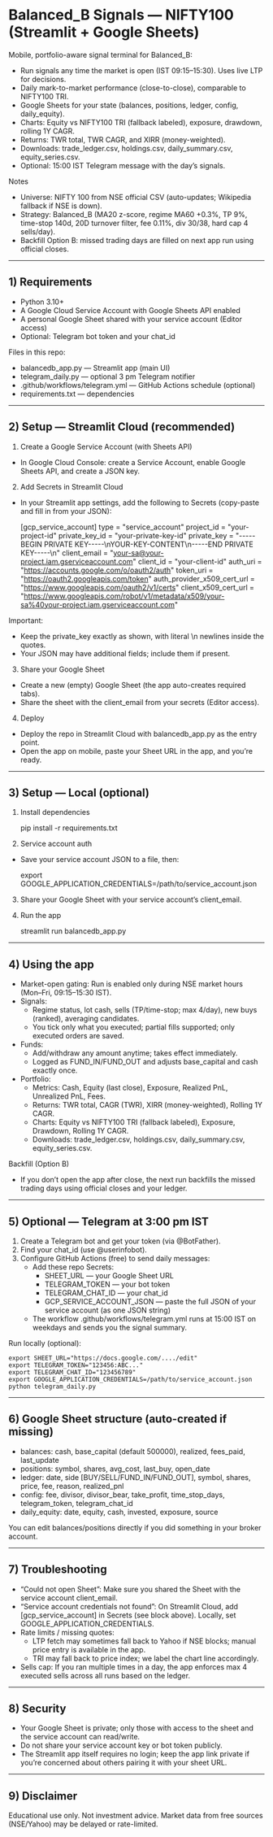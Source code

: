 # Balanced_B Signals — NIFTY100 (Streamlit + Google Sheets)

Mobile, portfolio-aware signal terminal for Balanced_B:
- Run signals any time the market is open (IST 09:15–15:30). Uses live LTP for decisions.
- Daily mark-to-market performance (close-to-close), comparable to NIFTY100 TRI.
- Google Sheets for your state (balances, positions, ledger, config, daily_equity).
- Charts: Equity vs NIFTY100 TRI (fallback labeled), exposure, drawdown, rolling 1Y CAGR.
- Returns: TWR total, TWR CAGR, and XIRR (money-weighted).
- Downloads: trade_ledger.csv, holdings.csv, daily_summary.csv, equity_series.csv.
- Optional: 15:00 IST Telegram message with the day’s signals.

Notes
- Universe: NIFTY 100 from NSE official CSV (auto-updates; Wikipedia fallback if NSE is down).
- Strategy: Balanced_B (MA20 z-score, regime MA60 +0.3%, TP 9%, time-stop 140d, 20D turnover filter, fee 0.11%, div 30/38, hard cap 4 sells/day).
- Backfill Option B: missed trading days are filled on next app run using official closes.

---

## 1) Requirements

- Python 3.10+
- A Google Cloud Service Account with Google Sheets API enabled
- A personal Google Sheet shared with your service account (Editor access)
- Optional: Telegram bot token and your chat_id

Files in this repo:
- balancedb_app.py — Streamlit app (main UI)
- telegram_daily.py — optional 3 pm Telegram notifier
- .github/workflows/telegram.yml — GitHub Actions schedule (optional)
- requirements.txt — dependencies

---

## 2) Setup — Streamlit Cloud (recommended)

1) Create a Google Service Account (with Sheets API)
- In Google Cloud Console: create a Service Account, enable Google Sheets API, and create a JSON key.

2) Add Secrets in Streamlit Cloud
- In your Streamlit app settings, add the following to Secrets (copy-paste and fill in from your JSON):

    [gcp_service_account]
    type = "service_account"
    project_id = "your-project-id"
    private_key_id = "your-private-key-id"
    private_key = "-----BEGIN PRIVATE KEY-----\nYOUR-KEY-CONTENT\n-----END PRIVATE KEY-----\n"
    client_email = "your-sa@your-project.iam.gserviceaccount.com"
    client_id = "your-client-id"
    auth_uri = "https://accounts.google.com/o/oauth2/auth"
    token_uri = "https://oauth2.googleapis.com/token"
    auth_provider_x509_cert_url = "https://www.googleapis.com/oauth2/v1/certs"
    client_x509_cert_url = "https://www.googleapis.com/robot/v1/metadata/x509/your-sa%40your-project.iam.gserviceaccount.com"

Important:
- Keep the private_key exactly as shown, with literal \n newlines inside the quotes.
- Your JSON may have additional fields; include them if present.

3) Share your Google Sheet
- Create a new (empty) Google Sheet (the app auto-creates required tabs).
- Share the sheet with the client_email from your secrets (Editor access).

4) Deploy
- Deploy the repo in Streamlit Cloud with balancedb_app.py as the entry point.
- Open the app on mobile, paste your Sheet URL in the app, and you’re ready.

---

## 3) Setup — Local (optional)

1) Install dependencies

    pip install -r requirements.txt

2) Service account auth
- Save your service account JSON to a file, then:

    export GOOGLE_APPLICATION_CREDENTIALS=/path/to/service_account.json

3) Share your Google Sheet with your service account’s client_email.

4) Run the app

    streamlit run balancedb_app.py

---

## 4) Using the app

- Market-open gating: Run is enabled only during NSE market hours (Mon–Fri, 09:15–15:30 IST).
- Signals:
  - Regime status, lot cash, sells (TP/time-stop; max 4/day), new buys (ranked), averaging candidates.
  - You tick only what you executed; partial fills supported; only executed orders are saved.
- Funds:
  - Add/withdraw any amount anytime; takes effect immediately.
  - Logged as FUND_IN/FUND_OUT and adjusts base_capital and cash exactly once.
- Portfolio:
  - Metrics: Cash, Equity (last close), Exposure, Realized PnL, Unrealized PnL, Fees.
  - Returns: TWR total, CAGR (TWR), XIRR (money-weighted), Rolling 1Y CAGR.
  - Charts: Equity vs NIFTY100 TRI (fallback labeled), Exposure, Drawdown, Rolling 1Y CAGR.
  - Downloads: trade_ledger.csv, holdings.csv, daily_summary.csv, equity_series.csv.

Backfill (Option B)
- If you don’t open the app after close, the next run backfills the missed trading days using official closes and your ledger.

---

## 5) Optional — Telegram at 3:00 pm IST

1) Create a Telegram bot and get your token (via @BotFather).
2) Find your chat_id (use @userinfobot).
3) Configure GitHub Actions (free) to send daily messages:
   - Add these repo Secrets:
     - SHEET_URL — your Google Sheet URL
     - TELEGRAM_TOKEN — your bot token
     - TELEGRAM_CHAT_ID — your chat_id
     - GCP_SERVICE_ACCOUNT_JSON — paste the full JSON of your service account (as one JSON string)
   - The workflow .github/workflows/telegram.yml runs at 15:00 IST on weekdays and sends you the signal summary.

Run locally (optional):

    export SHEET_URL="https://docs.google.com/..../edit"
    export TELEGRAM_TOKEN="123456:ABC..."
    export TELEGRAM_CHAT_ID="123456789"
    export GOOGLE_APPLICATION_CREDENTIALS=/path/to/service_account.json
    python telegram_daily.py

---

## 6) Google Sheet structure (auto-created if missing)

- balances: cash, base_capital (default 500000), realized, fees_paid, last_update
- positions: symbol, shares, avg_cost, last_buy, open_date
- ledger: date, side [BUY/SELL/FUND_IN/FUND_OUT], symbol, shares, price, fee, reason, realized_pnl
- config: fee, divisor, divisor_bear, take_profit, time_stop_days, telegram_token, telegram_chat_id
- daily_equity: date, equity, cash, invested, exposure, source

You can edit balances/positions directly if you did something in your broker account.

---

## 7) Troubleshooting

- “Could not open Sheet”: Make sure you shared the Sheet with the service account client_email.
- “Service account credentials not found”: On Streamlit Cloud, add [gcp_service_account] in Secrets (see block above). Locally, set GOOGLE_APPLICATION_CREDENTIALS.
- Rate limits / missing quotes:
  - LTP fetch may sometimes fall back to Yahoo if NSE blocks; manual price entry is available in the app.
  - TRI may fall back to price index; we label the chart line accordingly.
- Sells cap: If you ran multiple times in a day, the app enforces max 4 executed sells across all runs based on the ledger.

---

## 8) Security

- Your Google Sheet is private; only those with access to the sheet and the service account can read/write.
- Do not share your service account key or bot token publicly.
- The Streamlit app itself requires no login; keep the app link private if you’re concerned about others pairing it with your sheet URL.

---

## 9) Disclaimer

Educational use only. Not investment advice. Market data from free sources (NSE/Yahoo) may be delayed or rate-limited.